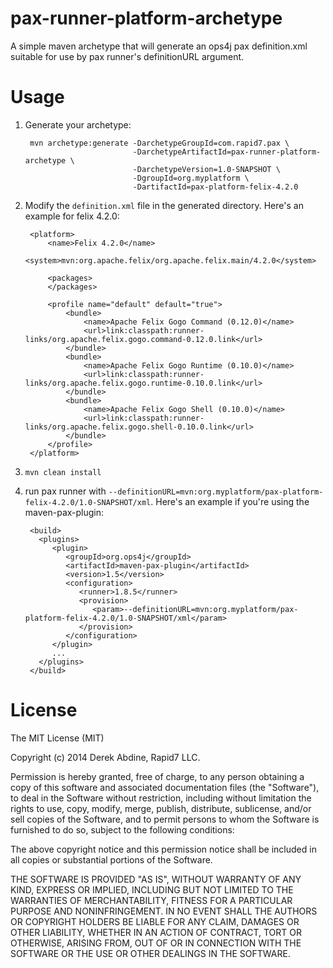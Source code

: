 pax-runner-platform-archetype
=============================

A simple maven archetype that will generate an ops4j pax definition.xml suitable for use by pax runner's definitionURL argument.

Usage
=====
1. Generate your archetype:

        mvn archetype:generate -DarchetypeGroupId=com.rapid7.pax \
                               -DarchetypeArtifactId=pax-runner-platform-archetype \
                               -DarchetypeVersion=1.0-SNAPSHOT \
                               -DgroupId=org.myplatform \
                               -DartifactId=pax-platform-felix-4.2.0
2. Modify the `definition.xml` file in the generated directory. Here's an example for felix 4.2.0:

        <platform>
            <name>Felix 4.2.0</name>
            <system>mvn:org.apache.felix/org.apache.felix.main/4.2.0</system>
        
            <packages>
            </packages>
        
            <profile name="default" default="true">
                <bundle>
                    <name>Apache Felix Gogo Command (0.12.0)</name>
                    <url>link:classpath:runner-links/org.apache.felix.gogo.command-0.12.0.link</url>
                </bundle>
                <bundle>
                    <name>Apache Felix Gogo Runtime (0.10.0)</name>
                    <url>link:classpath:runner-links/org.apache.felix.gogo.runtime-0.10.0.link</url>
                </bundle>
                <bundle>
                    <name>Apache Felix Gogo Shell (0.10.0)</name>
                    <url>link:classpath:runner-links/org.apache.felix.gogo.shell-0.10.0.link</url>
                </bundle>
            </profile>
        </platform>
3. `mvn clean install`
4. run pax runner with `--definitionURL=mvn:org.myplatform/pax-platform-felix-4.2.0/1.0-SNAPSHOT/xml`. Here's an example if you're using the maven-pax-plugin:

        <build>
          <plugins>
             <plugin>
                <groupId>org.ops4j</groupId>
                <artifactId>maven-pax-plugin</artifactId>
                <version>1.5</version>
                <configuration>
                   <runner>1.8.5</runner>
                   <provision>
                      <param>--definitionURL=mvn:org.myplatform/pax-platform-felix-4.2.0/1.0-SNAPSHOT/xml</param>
                   </provision>
                </configuration>
             </plugin>
             ...
          </plugins>
        </build>
        
License
=======

The MIT License (MIT)

Copyright (c) 2014 Derek Abdine, Rapid7 LLC.

Permission is hereby granted, free of charge, to any person obtaining a copy
of this software and associated documentation files (the "Software"), to deal
in the Software without restriction, including without limitation the rights
to use, copy, modify, merge, publish, distribute, sublicense, and/or sell
copies of the Software, and to permit persons to whom the Software is
furnished to do so, subject to the following conditions:

The above copyright notice and this permission notice shall be included in
all copies or substantial portions of the Software.

THE SOFTWARE IS PROVIDED "AS IS", WITHOUT WARRANTY OF ANY KIND, EXPRESS OR
IMPLIED, INCLUDING BUT NOT LIMITED TO THE WARRANTIES OF MERCHANTABILITY,
FITNESS FOR A PARTICULAR PURPOSE AND NONINFRINGEMENT. IN NO EVENT SHALL THE
AUTHORS OR COPYRIGHT HOLDERS BE LIABLE FOR ANY CLAIM, DAMAGES OR OTHER
LIABILITY, WHETHER IN AN ACTION OF CONTRACT, TORT OR OTHERWISE, ARISING FROM,
OUT OF OR IN CONNECTION WITH THE SOFTWARE OR THE USE OR OTHER DEALINGS IN
THE SOFTWARE.
